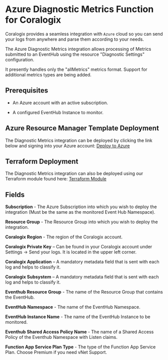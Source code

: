 # Azure Diagnostic Metrics Function for Coralogix

Coralogix provides a seamless integration with ``Azure`` cloud so you can send your logs from anywhere and parse them according to your needs.

The Azure Diagnostic Metrics integration allows processing of Metrics submitted to an EventHub using the resource "Diagnostic Settings" configuration.

It presently handles only the "allMetrics" metrics format. Support for additional metrics types are being added.

## Prerequisites

* An Azure account with an active subscription.

* A configured EventHub Instance to monitor.

## Azure Resource Manager Template Deployment

The Diagnostic Metrics integration can be deployed by clicking the link below and signing into your Azure account:
[Deploy to Azure](https://portal.azure.com/#create/Microsoft.Template/uri/https%3A%2F%2Fraw.githubusercontent.com%2Fcoralogix%2Fcoralogix-azure-serverless%2FDiagnosticMetrics%2FARM%2FDiagnosticMetrics.json)

## Terraform Deployment

The Diagnostic Metrics integration can also be deployed using our Terraform module found here:
[Terraform Module](https://registry.terraform.io/modules/coralogix/azure/coralogix/latest)

## Fields

**Subscription** - The Azure Subscription into which you wish to deploy the integration (Must be the same as the monitored Event Hub Namespace).

**Resource Group** - The Resource Group into which you wish to deploy the integration.

**Coralogix Region** - The region of the Coralogix account.

**Coralogix Private Key** – Can be found in your Coralogix account under Settings -> Send your logs. It is located in the upper left corner.

**Coralogix Application** – A mandatory metadata field that is sent with each log and helps to classify it.

**Coralogix Subsystem** – A mandatory metadata field that is sent with each log and helps to classify it.

**Eventhub Resource Group** - The name of the Resource Group that contains the EventHub.

**EventHub Namespace** - The name of the EventHub Namespace.

**EventHub Instance Name** - The name of the EventHub Instance to be monitored.

**Eventhub Shared Access Policy Name** - The name of a Shared Access Policy of the Eventhub Namespace with Listen claims.

**Function App Service Plan Type** - The type of the Function App Service Plan. Choose Premium if you need vNet Support.
